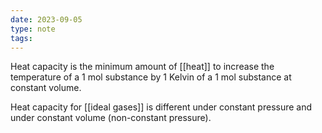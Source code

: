 ```yaml
---
date: 2023-09-05
type: note
tags: 
---
```


Heat capacity is the minimum amount of [[heat]] to increase the temperature of a 1 mol substance by 1 Kelvin of a 1 mol substance at constant volume.

Heat capacity for [[ideal gases]] is different under constant pressure and under constant volume (non-constant pressure).